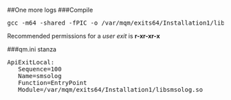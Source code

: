 ##One more logs
###Compile
<pre>
gcc -m64 -shared -fPIC -o /var/mqm/exits64/Installation1/libsmsolog.so_r smsolog.c -I/opt/mqm/inc
</pre>

Recommended permissions for a _user exit_ is __r-xr-xr-x__
 
###qm.ini stanza
<pre>
ApiExitLocal:
   Sequence=100
   Name=smsolog
   Function=EntryPoint
   Module=/var/mqm/exits64/Installation1/libsmsolog.so
</pre>


